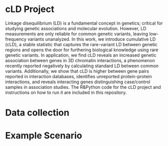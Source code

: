# cLD Project
Linkage disequilibrium (LD) is a fundamental concept in genetics; critical for studying genetic associations and molecular evolution. However, LD measurements are only reliable for common genetic variants, leaving low-frequency variants unanalyzed. In this work, we introduce cumulative LD (cLD), a stable statistic that captures the rare-variant LD between genetic regions and opens the door for furthering biological knowledge using rare genetic variants. In application, we find cLD reveals an increased genetic association between genes in 3D chromatin interactions, a phenomenon recently reported negatively by calculating standard LD between common variants. Additionally, we show that cLD is higher between gene pairs reported in interaction databases, identifies unreported protein-protein interactions, and reveals interacting genes distinguishing case/control samples in association studies.
The R&Python code for the cLD project and instructions on how to run it are included in this repository.
# Data collection


# Example Scenario
